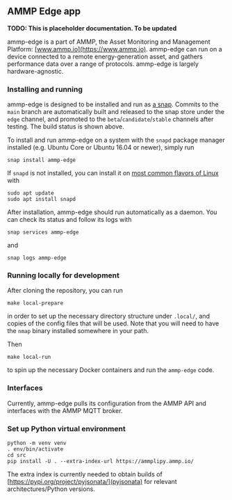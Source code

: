## AMMP Edge app

**TODO: This is placeholder documentation. To be updated**

ammp-edge is a part of AMMP, the Asset Monitoring and Management Platform: [www.ammp.io](https://www.ammp.io). ammp-edge can run on a device connected to a remote energy-generation asset, and gathers performance data over a range of protocols. ammp-edge is largely hardware-agnostic.

### Installing and running
ammp-edge is designed to be installed and run as [a snap](https://snapcraft.io). Commits to the `main` branch are automatically built and released to the snap store under the `edge` channel, and promoted to the `beta`/`candidate`/`stable` channels after testing. The build status is shown above.

To install and run ammp-edge on a system with the `snapd` package manager installed (e.g. Ubuntu Core or Ubuntu 16.04 or newer), simply run
```
snap install ammp-edge
```
If `snapd` is not installed, you can install it on [most common flavors of Linux](https://docs.snapcraft.io/core/install) with
```
sudo apt update
sudo apt install snapd
```

After installation, ammp-edge should run automatically as a daemon. You can check its status and follow its logs with
```
snap services ammp-edge
```
and
```
snap logs ammp-edge
```

### Running locally for development
After cloning the repository, you can run
```
make local-prepare
```
in order to set up the necessary directory structure under `.local/`, and copies of the config files that will be used. Note that you will need to have the `nmap` binary installed somewhere in your path.

Then
```
make local-run
```
to spin up the necessary Docker containers and run the `ammp-edge` code.

### Interfaces
Currently, ammp-edge pulls its configuration from the AMMP API and interfaces with the AMMP MQTT broker.


### Set up Python virtual environment
```
python -m venv venv
. env/bin/activate
cd src
pip install -U . --extra-index-url https://ammplipy.ammp.io/
```
The extra index is currently needed to obtain builds of [https://pypi.org/project/pyjsonata/](pyjsonata) for relevant architectures/Python versions.